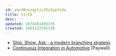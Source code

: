 ```yaml
---
id: yqr48uszqjtjv25z2yp1tda
title: CI/CD
desc: ''
updated: 1674161493376
created: 1655132791126
---
```


- [Ship, Show, Ask - a modern branching strategy](https://martinfowler.com/articles/ship-show-ask.html)
- [Continuous Integration in Automotive](https://ieeexplore.ieee.org/document/8573886) (Paywall)
